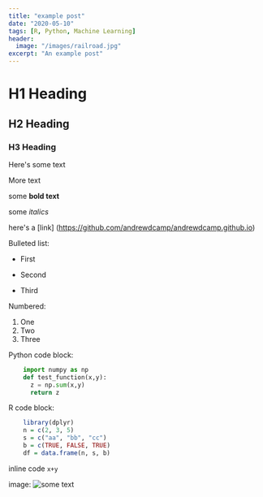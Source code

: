 ```yaml
---
title: "example post"
date: "2020-05-10"
tags: [R, Python, Machine Learning]
header:
  image: "/images/railroad.jpg"
excerpt: "An example post"
---
```


# H1 Heading

## H2 Heading

### H3 Heading

Here's some text

More text

some **bold text**

some *italics*

here's a [link] (https://github.com/andrewdcamp/andrewdcamp.github.io)

Bulleted list:
* First
+ Second
- Third

Numbered:
1. One
2. Two
3. Three

Python code block:
```python
    import numpy as np
    def test_function(x,y):
      z = np.sum(x,y)
      return z
```

R code block:
```r
    library(dplyr)
    n = c(2, 3, 5)
    s = c("aa", "bb", "cc")
    b = c(TRUE, FALSE, TRUE)
    df = data.frame(n, s, b)
```

inline code `x+y`

image:
<img src="{{ site.url }}{{ site.baseurl }}/images/Project1/example.jpg" alt="some text">

